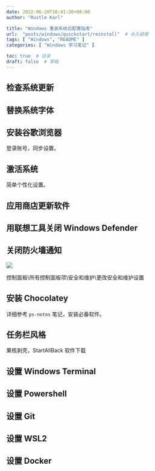 ```yaml
---
date: 2022-06-28T16:41:20+08:00
author: "Rustle Karl"

title: "Windows 重装系统后配置指南"
url:  "posts/windows/quickstart/reinstall"  # 永久链接
tags: [ "Windows", "README" ]
categories: [ "Windows 学习笔记" ]

toc: true  # 目录
draft: false  # 草稿
---
```


## 检查系统更新

## 替换系统字体

## 安装谷歌浏览器

登录账号，同步设置。

## 激活系统

简单个性化设置。

## 应用商店更新软件

## 用联想工具关闭 Windows Defender

## 关闭防火墙通知

![](http://dd-static.jd.com/ddimg/jfs/t1/107357/22/30189/211460/62babf39Ebc93d5fe/dfbeaff13eaea001.png)

控制面板\所有控制面板项\安全和维护\更改安全和维护设置

## 安装 Chocolatey

详细参考 `ps-notes` 笔记，安装必备软件。

## 任务栏风格

果核剥壳，StartAllBack 软件下载

## 设置 Windows Terminal

## 设置 Powershell

## 设置 Git

## 设置 WSL2

## 设置 Docker
